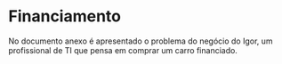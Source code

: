# Financiamento
No documento anexo é apresentado o problema do negócio do Igor, um profissional de TI que pensa em comprar um carro financiado.
